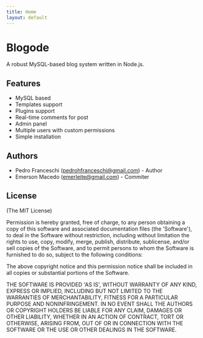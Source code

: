 ```yaml
---
title: Home
layout: default
---
```


Blogode
=====================

A robust MySQL-based blog system written in Node.js.

Features
----------

* MySQL based
* Templates support
* Plugins support
* Real-time comments for post
* Admin panel
* Multiple users with custom permissions
* Simple installation

Authors
-------------

* Pedro Franceschi (pedrohfranceschi@gmail.com) - Author
* Emerson Macedo (emerleite@gmail.com) - Commiter

License
-------------

(The MIT License)

Permission is hereby granted, free of charge, to any person obtaining a copy of this software and associated documentation files (the 'Software'), to deal in the Software without restriction, including without limitation the rights to use, copy, modify, merge, publish, distribute, sublicense, and/or sell copies of the Software, and to permit persons to whom the Software is furnished to do so, subject to the following conditions:

The above copyright notice and this permission notice shall be included in all copies or substantial portions of the Software.

THE SOFTWARE IS PROVIDED 'AS IS', WITHOUT WARRANTY OF ANY KIND, EXPRESS OR IMPLIED, INCLUDING BUT NOT LIMITED TO THE WARRANTIES OF MERCHANTABILITY, FITNESS FOR A PARTICULAR PURPOSE AND NONINFRINGEMENT. IN NO EVENT SHALL THE AUTHORS OR COPYRIGHT HOLDERS BE LIABLE FOR ANY CLAIM, DAMAGES OR OTHER LIABILITY, WHETHER IN AN ACTION OF CONTRACT, TORT OR OTHERWISE, ARISING FROM, OUT OF OR IN CONNECTION WITH THE SOFTWARE OR THE USE OR OTHER DEALINGS IN THE SOFTWARE.

